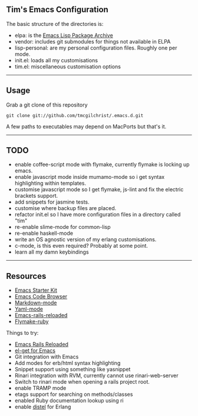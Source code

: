 ## Tim's Emacs Configuration ##

The basic structure of the directories is:

* elpa: is the [Emacs Lisp Package Archive](http://tromey.com/elpa/)
* vendor: includes git submodules for things not available in ELPA
* lisp-personal: are my personal configuration files. Roughly one per mode.
* init.el: loads all my customisations
* tim.el: miscellaneous customisation options

* * * * *

## Usage ##

Grab a git clone of this repository

    git clone git://github.com/tmcgilchrist/.emacs.d.git

A few paths to executables may depend on MacPorts but that's it.

* * * * *

## TODO ##

* enable coffee-script mode with flymake, currently flymake is locking up emacs.
* enable javascript mode inside mumamo-mode so i get syntax highlighting within
  templates.
* customise javascript mode so I get flymake, js-lint and fix the electric
  brackets support.
* add snippets for jasmine tests.
* customise where backup files are placed.
* refactor init.el so I have more configuration files in a directory called
  "tim"
* re-enable slime-mode for common-lisp
* re-enable haskell-mode
* write an OS agnostic version of my erlang customisations.
* c-mode, is this even required? Probably at some point.
* learn all my damn keybindings

* * * * *

## Resources ##
* [Emacs Starter Kit](https://github.com/technomancy/emacs-starter-kit)
* [Emacs Code Browser](https://github.com/emacsmirror/ecb)
* [Markdown-mode](http://jblevins.org/projects/markdown-mode/)
* [Yaml-mode](https://github.com/yoshiki/yaml-mode)
* [Emacs-rails-reloaded](http://github.com/dima-exe/emacs-rails-reloaded)
* [Flymake-ruby](https://github.com/purcell/flymake-ruby)

Things to try:

* [Emacs Rails Reloaded](https://github.com/r0man/emacs-rails-reloaded)
* [el-get for Emacs](https://github.com/dimitri/el-get)
* Git integration with Emacs
* Add modes for erb/html syntax highlighting
* Snippet support using something like yasnippet
* Rinari integration with RVM, currently cannot use rinari-web-server
* Switch to rinari mode when opening a rails project root.
* enable TRAMP mode
* etags support for searching on methods/classes
* enabled Ruby documentation lookup using ri
* enable [distel](https://github.com/massemanet/distel) for Erlang
